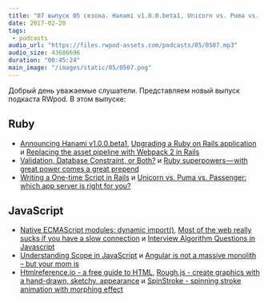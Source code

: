 ```yaml
---
title: "07 выпуск 05 сезона. Hanami v1.0.0.beta1, Unicorn vs. Puma vs. Passenger, Understanding Scope in JavaScript, Htmlreference.io и прочее"
date: 2017-02-20
tags:
 - podcasts
audio_url: "https://files.rwpod-assets.com/podcasts/05/0507.mp3"
audio_size: 43686696
duration: "00:45:24"
main_image: "/images/static/05/0507.png"
---
```


Добрый день уважаемые слушатели. Представляем новый выпуск подкаста RWpod. В этом выпуске:

## Ruby

 - [Announcing Hanami v1.0.0.beta1](http://hanamirb.org/blog/2017/02/14/announcing-hanami-100beta1.html), [Upgrading a Ruby on Rails application](http://blog.michelada.io/upgrading-a-ruby-on-rails-application) и [Replacing the asset pipeline with Webpack 2 in Rails](http://www.krisquigley.co.uk/2017/02/17/replacing-the-asset-pipeline-with-webpack-2-in-rails.html)
 -  [Validation, Database Constraint, or Both?](https://robots.thoughtbot.com/validation-database-constraint-or-both) и [Ruby superpowers — with great power comes a great prepend](https://medium.com/@ricardobrazao/ruby-superpowers-with-great-power-comes-a-great-prepend-6c1ccd2a7205)
 - [Writing a One-time Script in Rails](https://www.justinweiss.com/articles/writing-a-one-time-script-in-rails/) и [Unicorn vs. Puma vs. Passenger: which app server is right for you?](http://blog.scoutapp.com/articles/2017/02/10/which-ruby-app-server-is-right-for-you)

## JavaScript

 - [Native ECMAScript modules: dynamic import()](https://blog.hospodarets.com/native-ecmascript-modules-dynamic-import), [Most of the web really sucks if you have a slow connection](http://danluu.com/web-bloat/) и [Interview Algorithm Questions in Javascript](https://github.com/kennymkchan/interview-questions-in-javascript)
 - [Understanding Scope in JavaScript](https://scotch.io/tutorials/understanding-scope-in-javascript) и [Angular is not a massive monolith – but your mom is](https://gofore.com/angular-is-not-a-massive-monolith/)
 - [Htmlreference.io - a free guide to HTML](http://htmlreference.io/), [Rough.js - create graphics with a hand-drawn, sketchy, appearance](https://roughjs.com/) и [SpinStroke - spinning stroke animation with morphing effect](https://lichin.me/spinStroke/)

